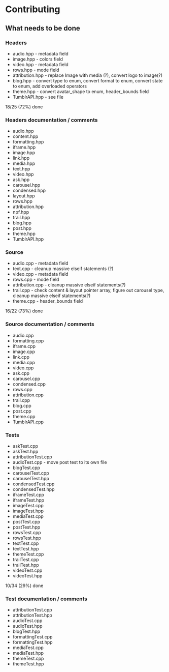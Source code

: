 # Contributing

## What needs to be done

### Headers

* audio.hpp - metadata field
* image.hpp - colors field
* video.hpp - metadata field
* rows.hpp - mode field
* attribution.hpp - replace Image with media (?), convert logo to image(?)
* blog.hpp - convert type to enum, convert format to enum, convert state to enum, add overloaded operators
* theme.hpp - convert avatar_shape to enum, header_bounds field
* TumblrAPI.hpp - see file

18/25 (72%) done

### Headers documentation / comments

* audio.hpp
* content.hpp
* formatting.hpp
* iframe.hpp
* image.hpp
* link.hpp
* media.hpp
* text.hpp
* video.hpp
* ask.hpp
* carousel.hpp
* condensed.hpp
* layout.hpp
* rows.hpp
* attribution.hpp
* npf.hpp
* trail.hpp
* blog.hpp
* post.hpp
* theme.hpp
* TumblrAPI.hpp

### Source

* audio.cpp - metadata field
* text.cpp - cleanup massive elseif statements (?)
* video.cpp - metadata field
* rows.cpp - mode field
* attribution.cpp - cleanup massive elseif statements(?)
* trail.cpp - check content & layout pointer array, figure out carousel type, cleanup massive elseif statements(?)
* theme.cpp - header_bounds field

16/22 (73%) done

### Source documentation / comments

* audio.cpp
* formatting.cpp
* iframe.cpp
* image.cpp
* link.cpp
* media.cpp
* video.cpp
* ask.cpp
* carousel.cpp
* condensed.cpp
* rows.cpp
* attribution.cpp
* trail.cpp
* blog.cpp
* post.cpp
* theme.cpp
* TumblrAPI.cpp

### Tests

* askTest.cpp
* askTest.hpp
* attributionTest.cpp
* audioTest.cpp - move post test to its own file
* blogTest.cpp
* carouselTest.cpp
* carouselTest.hpp
* condensedTest.cpp
* condensedTest.hpp
* iframeTest.cpp
* iframeTest.hpp
* imageTest.cpp
* imageTest.hpp
* mediaTest.cpp
* postTest.cpp
* postTest.hpp
* rowsTest.cpp
* rowsTest.hpp
* textTest.cpp
* textTest.hpp
* themeTest.cpp
* trailTest.cpp
* trailTest.hpp
* videoTest.cpp
* videoTest.hpp

10/34 (29%) done

### Test documentation / comments

* attributionTest.cpp
* attributionTest.hpp
* audioTest.cpp
* audioTest.hpp
* blogTest.hpp
* formattingTest.cpp
* formattingTest.hpp
* mediaTest.cpp
* mediaTest.hpp
* themeTest.cpp
* themeTest.hpp
